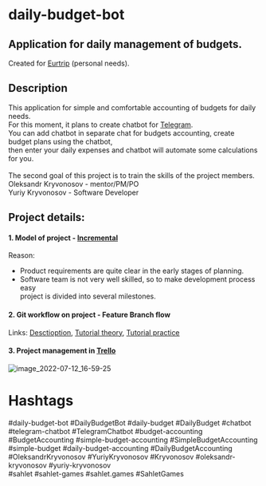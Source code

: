 # daily-budget-bot

## Application for daily management of budgets.
Created for [Eurtrip](https://t.me/eurtrip) (personal needs).

## Description
This application for simple and comfortable accounting of budgets for daily needs.<br>
For this moment, it plans to create chatbot for [Telegram](https://telegram.org/).<br>
You can add chatbot in separate chat for budgets accounting, create budget plans using the chatbot,<br>
then enter your daily expenses and chatbot will automate some calculations for you.<br>
<br>
The second goal of this project is to train the skills of the project members.<br>
Oleksandr Kryvonosov - mentor/PM/PO<br>
Yuriy Kryvonosov - Software Developer<br>

## Project details:
#### 1. Model of project - [Incremental](https://www.geeksforgeeks.org/software-engineering-incremental-process-model/)
  Reason:
  - Product requirements are quite clear in the early stages of planning.
  - Software team is not very well skilled, so to make development process easy<br>
    project is divided into several milestones.

#### 2. Git workflow on project - Feature Branch flow
  Links: [Desctioption](https://www.atlassian.com/git/tutorials/comparing-workflows/feature-branch-workflow), [Tutorial theory](https://youtu.be/HPpZXtevn4k), [Tutorial practice](https://youtu.be/USK9-12Z5zM)

#### 3. Project management in [Trello](https://trello.com/eurtripbudgetbot/home)
  ![image_2022-07-12_16-59-25](https://user-images.githubusercontent.com/45210795/178524030-bb0d59d5-2948-45a6-ae60-29e0170a7d46.png)


# Hashtags
#daily-budget-bot #DailyBudgetBot #daily-budget #DailyBudget #chatbot #telegram-chatbot #TelegramChatbot #budget-accounting #BudgetAccounting #simple-budget-accounting #SimpleBudgetAccounting #simple-budget #daily-budget-accounting #DailyBudgetAccounting<br>
#OleksandrKryvonosov #YuriyKryvonosov #Kryvonosov #oleksandr-kryvonosov #yuriy-kryvonosov<br>
#sahlet #sahlet-games #sahlet.games #SahletGames
